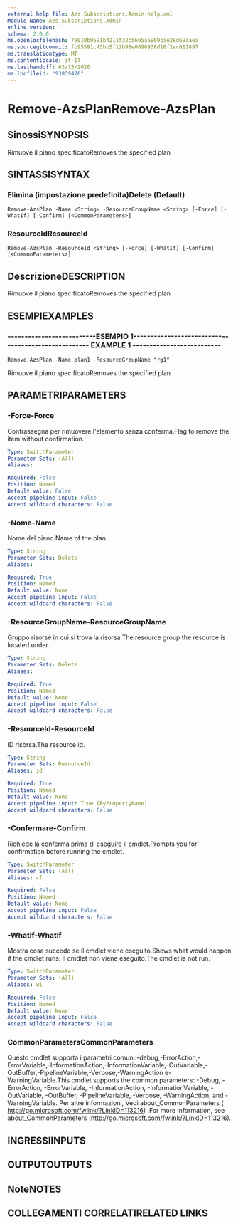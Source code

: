 ```yaml
---
external help file: Azs.Subscriptions.Admin-help.xml
Module Name: Azs.Subscriptions.Admin
online version: ''
schema: 2.0.0
ms.openlocfilehash: 75010b9591b4211f32c5665aa969bae28d69aaea
ms.sourcegitcommit: fb95591c45bb5f12b98e0690938d18f2ec611897
ms.translationtype: MT
ms.contentlocale: it-IT
ms.lasthandoff: 03/15/2020
ms.locfileid: "93859470"
---
```

# <span data-ttu-id="6e70e-101">Remove-AzsPlan</span><span class="sxs-lookup"><span data-stu-id="6e70e-101">Remove-AzsPlan</span></span>

## <span data-ttu-id="6e70e-102">Sinossi</span><span class="sxs-lookup"><span data-stu-id="6e70e-102">SYNOPSIS</span></span>
<span data-ttu-id="6e70e-103">Rimuove il piano specificato</span><span class="sxs-lookup"><span data-stu-id="6e70e-103">Removes the specified plan</span></span>

## <span data-ttu-id="6e70e-104">SINTASSI</span><span class="sxs-lookup"><span data-stu-id="6e70e-104">SYNTAX</span></span>

### <span data-ttu-id="6e70e-105">Elimina (impostazione predefinita)</span><span class="sxs-lookup"><span data-stu-id="6e70e-105">Delete (Default)</span></span>
```
Remove-AzsPlan -Name <String> -ResourceGroupName <String> [-Force] [-WhatIf] [-Confirm] [<CommonParameters>]
```

### <span data-ttu-id="6e70e-106">ResourceId</span><span class="sxs-lookup"><span data-stu-id="6e70e-106">ResourceId</span></span>
```
Remove-AzsPlan -ResourceId <String> [-Force] [-WhatIf] [-Confirm] [<CommonParameters>]
```

## <span data-ttu-id="6e70e-107">Descrizione</span><span class="sxs-lookup"><span data-stu-id="6e70e-107">DESCRIPTION</span></span>
<span data-ttu-id="6e70e-108">Rimuove il piano specificato</span><span class="sxs-lookup"><span data-stu-id="6e70e-108">Removes the specified plan</span></span>

## <span data-ttu-id="6e70e-109">ESEMPI</span><span class="sxs-lookup"><span data-stu-id="6e70e-109">EXAMPLES</span></span>

### <span data-ttu-id="6e70e-110">--------------------------ESEMPIO 1--------------------------</span><span class="sxs-lookup"><span data-stu-id="6e70e-110">-------------------------- EXAMPLE 1 --------------------------</span></span>
```
Remove-AzsPlan -Name plan1 -ResourceGroupName "rg1"
```

<span data-ttu-id="6e70e-111">Rimuove il piano specificato</span><span class="sxs-lookup"><span data-stu-id="6e70e-111">Removes the specified plan</span></span>

## <span data-ttu-id="6e70e-112">PARAMETRI</span><span class="sxs-lookup"><span data-stu-id="6e70e-112">PARAMETERS</span></span>

### <span data-ttu-id="6e70e-113">-Force</span><span class="sxs-lookup"><span data-stu-id="6e70e-113">-Force</span></span>
<span data-ttu-id="6e70e-114">Contrassegna per rimuovere l'elemento senza conferma.</span><span class="sxs-lookup"><span data-stu-id="6e70e-114">Flag to remove the item without confirmation.</span></span>

```yaml
Type: SwitchParameter
Parameter Sets: (All)
Aliases: 

Required: False
Position: Named
Default value: False
Accept pipeline input: False
Accept wildcard characters: False
```

### <span data-ttu-id="6e70e-115">-Nome</span><span class="sxs-lookup"><span data-stu-id="6e70e-115">-Name</span></span>
<span data-ttu-id="6e70e-116">Nome del piano.</span><span class="sxs-lookup"><span data-stu-id="6e70e-116">Name of the plan.</span></span>

```yaml
Type: String
Parameter Sets: Delete
Aliases: 

Required: True
Position: Named
Default value: None
Accept pipeline input: False
Accept wildcard characters: False
```

### <span data-ttu-id="6e70e-117">-ResourceGroupName</span><span class="sxs-lookup"><span data-stu-id="6e70e-117">-ResourceGroupName</span></span>
<span data-ttu-id="6e70e-118">Gruppo risorse in cui si trova la risorsa.</span><span class="sxs-lookup"><span data-stu-id="6e70e-118">The resource group the resource is located under.</span></span>

```yaml
Type: String
Parameter Sets: Delete
Aliases: 

Required: True
Position: Named
Default value: None
Accept pipeline input: False
Accept wildcard characters: False
```

### <span data-ttu-id="6e70e-119">-ResourceId</span><span class="sxs-lookup"><span data-stu-id="6e70e-119">-ResourceId</span></span>
<span data-ttu-id="6e70e-120">ID risorsa.</span><span class="sxs-lookup"><span data-stu-id="6e70e-120">The resource id.</span></span>

```yaml
Type: String
Parameter Sets: ResourceId
Aliases: id

Required: True
Position: Named
Default value: None
Accept pipeline input: True (ByPropertyName)
Accept wildcard characters: False
```

### <span data-ttu-id="6e70e-121">-Confermare</span><span class="sxs-lookup"><span data-stu-id="6e70e-121">-Confirm</span></span>
<span data-ttu-id="6e70e-122">Richiede la conferma prima di eseguire il cmdlet.</span><span class="sxs-lookup"><span data-stu-id="6e70e-122">Prompts you for confirmation before running the cmdlet.</span></span>

```yaml
Type: SwitchParameter
Parameter Sets: (All)
Aliases: cf

Required: False
Position: Named
Default value: None
Accept pipeline input: False
Accept wildcard characters: False
```

### <span data-ttu-id="6e70e-123">-WhatIf</span><span class="sxs-lookup"><span data-stu-id="6e70e-123">-WhatIf</span></span>
<span data-ttu-id="6e70e-124">Mostra cosa succede se il cmdlet viene eseguito.</span><span class="sxs-lookup"><span data-stu-id="6e70e-124">Shows what would happen if the cmdlet runs.</span></span>
<span data-ttu-id="6e70e-125">Il cmdlet non viene eseguito.</span><span class="sxs-lookup"><span data-stu-id="6e70e-125">The cmdlet is not run.</span></span>

```yaml
Type: SwitchParameter
Parameter Sets: (All)
Aliases: wi

Required: False
Position: Named
Default value: None
Accept pipeline input: False
Accept wildcard characters: False
```

### <span data-ttu-id="6e70e-126">CommonParameters</span><span class="sxs-lookup"><span data-stu-id="6e70e-126">CommonParameters</span></span>
<span data-ttu-id="6e70e-127">Questo cmdlet supporta i parametri comuni:-debug,-ErrorAction,-ErrorVariable,-InformationAction,-InformationVariable,-OutVariable,-OutBuffer,-PipelineVariable,-Verbose,-WarningAction e-WarningVariable.</span><span class="sxs-lookup"><span data-stu-id="6e70e-127">This cmdlet supports the common parameters: -Debug, -ErrorAction, -ErrorVariable, -InformationAction, -InformationVariable, -OutVariable, -OutBuffer, -PipelineVariable, -Verbose, -WarningAction, and -WarningVariable.</span></span> <span data-ttu-id="6e70e-128">Per altre informazioni, Vedi about_CommonParameters ( http://go.microsoft.com/fwlink/?LinkID=113216) .</span><span class="sxs-lookup"><span data-stu-id="6e70e-128">For more information, see about_CommonParameters (http://go.microsoft.com/fwlink/?LinkID=113216).</span></span>

## <span data-ttu-id="6e70e-129">INGRESSI</span><span class="sxs-lookup"><span data-stu-id="6e70e-129">INPUTS</span></span>

## <span data-ttu-id="6e70e-130">OUTPUT</span><span class="sxs-lookup"><span data-stu-id="6e70e-130">OUTPUTS</span></span>

## <span data-ttu-id="6e70e-131">Note</span><span class="sxs-lookup"><span data-stu-id="6e70e-131">NOTES</span></span>

## <span data-ttu-id="6e70e-132">COLLEGAMENTI CORRELATI</span><span class="sxs-lookup"><span data-stu-id="6e70e-132">RELATED LINKS</span></span>

